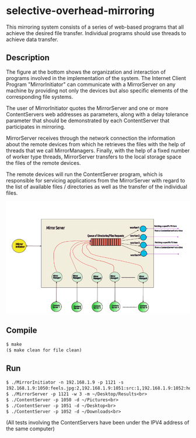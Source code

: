 # selective-overhead-mirroring
This mirroring system consists of a series of web-based programs that all achieve the desired file transfer. Individual programs should use threads to achieve data transfer.

## Description
The figure at the bottom shows the organization and interaction of programs involved in the implementation of the system. The Internet Client Program "MirrorInitiator" can communicate with a MirrorServer on any machine by providing not only the devices but also specific elements of the corresponding file systems.

The user of MirrorInitiator quotes the MirrorServer and one or more ContentServers web addresses as parameters, along with a delay tolerance parameter that should be demonstrated by each ContentServer that participates in mirroring.

MirrorServer receives through the network connection the information about the remote devices from which he retrieves the files with the help of threads that we call MirrorManagers. Finally, with the help of a fixed number of worker type threads, MirrorServer transfers to the local storage space the files of the remote devices.

The remote devices will run the ContentServer program, which is responsible for servicing applications from the MirrorServer with regard to the list of available files / directories as well as the transfer of the individual files.

![Screenshot](Screenshot_1.png)

## Compile
	$ make
	($ make clean for file clean)
	
## Run
	$ ./MirrorInitiator -n 192.168.1.9 -p 1121 -s 192.168.1.9:1050:feels.jpg:2,192.168.1.9:1051:src:1,192.168.1.9:1052:home:3<br>
	$ ./MirrorServer -p 1121 -w 3 -m ~/Desktop/Results<br>
	$ ./ContentServer -p 1050 -d ~/Pictures<br>
	$ ./ContentServer -p 1051 -d ~/Desktop<br>
	$ ./ContentServer -p 1052 -d ~/Downloads<br>
	
(All tests involving the ContentServers have been under the IPV4 address of the same computer) 
